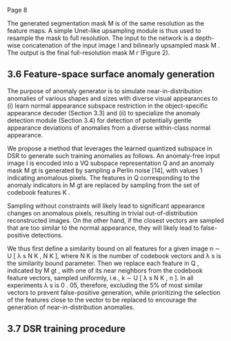 Page 8

The generated segmentation mask M is of the same resolution as the feature maps. A simple Unet-like upsampling module is thus used to resample the mask to full resolution. The input to the network is a depth-wise concatenation of the input image I and bilinearly upsampled mask M . The output is the final full-resolution mask M r (Figure 2).

## 3.6 Feature-space surface anomaly generation

The purpose of anomaly generator is to simulate near-in-distribution anomalies of various shapes and sizes with diverse visual appearances to (i) learn normal appearance subspace restriction in the object-specific appearance decoder (Section 3.3) and (ii) to specialize the anomaly detection module (Section 3.4) for detection of potentially gentle appearance deviations of anomalies from a diverse within-class normal appearance.

We propose a method that leverages the learned quantized subspace in DSR to generate such training anomalies as follows. An anomaly-free input image I is encoded into a VQ subspace representation Q and an anomaly mask M gt is generated by sampling a Perlin noise [14], with values 1 indicating anomalous pixels. The features in Q corresponding to the anomaly indicators in M gt are replaced by sampling from the set of codebook features K .

Sampling without constraints will likely lead to significant appearance changes on anomalous pixels, resulting in trivial out-of-distribution reconstructed images. On the other hand, if the closest vectors are sampled that are too similar to the normal appearance, they will likely lead to false-positive detections.

We thus first define a similarity bound on all features for a given image n ∼ U [ λ s N K , N K ], where N K is the number of codebook vectors and λ s is the similarity bound parameter. Then we replace each feature in Q , indicated by M gt , with one of its near neighbors from the codebook feature vectors, sampled uniformly, i.e., k ∼ U [ λ s N K , n ]. In all experiments λ s is 0 . 05, therefore, excluding the 5% of most similar vectors to prevent false-positive generation, while prioritizing the selection of the features close to the vector to be replaced to encourage the generation of near-in-distribution anomalies.

## 3.7 DSR training procedure